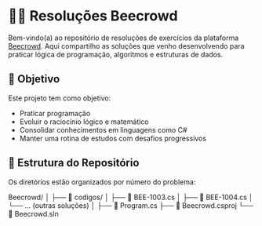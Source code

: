 # 👨‍💻 Resoluções Beecrowd

Bem-vindo(a) ao repositório de resoluções de exercícios da plataforma [Beecrowd](https://www.beecrowd.com.br/). Aqui compartilho as soluções que venho desenvolvendo para praticar lógica de programação, algoritmos e estruturas de dados.

## 🚀 Objetivo

Este projeto tem como objetivo:

- Praticar programação 
- Evoluir o raciocínio lógico e matemático
- Consolidar conhecimentos em linguagens como C#
- Manter uma rotina de estudos com desafios progressivos

## 📂 Estrutura do Repositório

Os diretórios estão organizados por número do problema:

Beecrowd/
│
├── 📁 codigos/
│   ├── 📄 BEE-1003.cs
│   ├── 📄 BEE-1004.cs
│   └── ... (outras soluções)
│
├── 📄 Program.cs
├── 📄 Beecrowd.csproj
└── 📄 Beecrowd.sln

